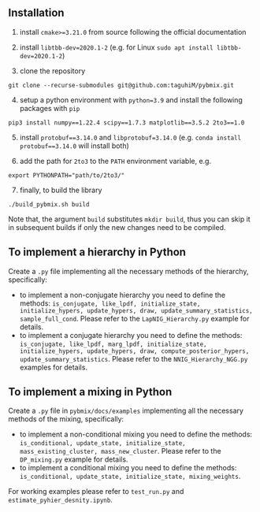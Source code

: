 ## Installation

1. install ```cmake>=3.21.0``` from source following the official documentation
2. install ```libtbb-dev=2020.1-2``` (e.g. for Linux ```sudo apt install libtbb-dev=2020.1-2```)

3. clone the repository
```
git clone --recurse-submodules git@github.com:taguhiM/pybmix.git
```

4. setup a python environment with ```python=3.9``` and install the following packages with ```pip```
```
pip3 install numpy==1.22.4 scipy==1.7.3 matplotlib==3.5.2 2to3==1.0
```

5. install ```protobuf==3.14.0``` and ```libprotobuf=3.14.0``` (e.g. ```conda install protobuf==3.14.0``` will install both)


6. add the path for ```2to3``` to the ```PATH``` environment variable, e.g.
```
export PYTHONPATH="path/to/2to3/"
```

7. finally, to build the library
```
./build_pybmix.sh build
```

Note that, the argument ```build``` substitutes ```mkdir build```, thus you can skip it in subsequent builds if only the
new changes need to be compiled.

## To implement a hierarchy in Python

Create a ```.py``` file implementing all the necessary methods of the hierarchy, specifically:

- to implement a non-conjugate hierarchy you need to define the
  methods: ```is_conjugate, like_lpdf, initialize_state, initialize_hypers,
  update_hypers, draw, update_summary_statistics, sample_full_cond```. Please refer to the ```LapNIG_Hierarchy.py```
  example for details.
- to implement a conjugate hierarchy you need to define the
  methods: ```is_conjugate, like_lpdf, marg_lpdf, initialize_state,
  initialize_hypers, update_hypers, draw, compute_posterior_hypers,
  update_summary_statistics```. Please refer to the ```NNIG_Hierarchy_NGG.py``` examples for details.

## To implement a mixing in Python
Create a ```.py``` file in ```pybmix/docs/examples``` implementing all the necessary methods of the mixing, specifically:
- to implement a non-conditional mixing you need to define the methods:
  ```is_conditional, update_state, initialize_state, mass_existing_cluster, mass_new_cluster```.
  Please refer to the ```DP_mixing.py``` example for details.
- to implement a conditional mixing you need to define the methods:
  ```is_conditional, update_state, initialize_state, mixing_weights```.



For working examples please refer to ```test_run.py``` and ```estimate_pyhier_desnity.ipynb```.